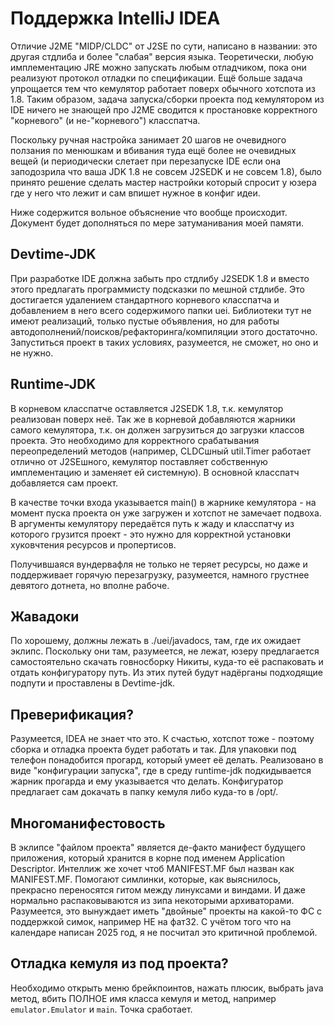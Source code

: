 # Поддержка IntelliJ IDEA

Отличие J2ME "MIDP/CLDC" от J2SE по сути, написано в названии: это другая стдлиба и более "слабая" версия языка. Теоретически, любую имплементацию JRE можно запускать любым отладчиком, пока они реализуют протокол отладки по спецификации. Ещё больше задача упрощается тем что кемулятор работает поверх обычного хотспота из 1.8. Таким образом, задача запуска/сборки проекта под кемулятором из IDE ничего не знающей про J2ME сводится к простановке корректного "корневого" (и не-"корневого") класспатча.

Поскольку ручная настройка занимает 20 шагов не очевидного ползания по менюшкам и вбивания туда ещё более не очевидных вещей (и периодически слетает при перезапуске IDE если она заподозрила что ваша JDK 1.8 не совсем J2SEDK и не совсем 1.8), было принято решение сделать мастер настройки который спросит у юзера где у него что лежит и сам впишет нужное в конфиг идеи.

Ниже содержится вольное объяснение что вообще происходит. Документ будет дополняться по мере затуманивания моей памяти.

## Devtime-JDK

При разработке IDE должна забыть про стдлибу J2SEDK 1.8 и вместо этого предлагать программисту подсказки по мешной стдлибе. Это достигается удалением стандартного корневого класспатча и добавлением в него всего содержимого папки uei. Библиотеки тут не имеют реализаций, только пустые объявления, но для работы автодополнений/поисков/рефакторинга/компиляции этого достаточно. Запуститься проект в таких условиях, разумеется, не сможет, но оно и не нужно.

## Runtime-JDK

В корневом класспатче оставляется J2SEDK 1.8, т.к. кемулятор реализован поверх неё. Так же в корневой добавляются жарники самого кемулятора, т.к. он должен загрузиться до загрузки классов проекта. Это необходимо для корректного срабатывания переопределений методов (например, CLDCшный util.Timer работает отлично от J2SEшного, кемулятор поставляет собственную имплементацию и заменяет ей системную). В основной класспатч добавляется сам проект.

В качестве точки входа указывается main() в жарнике кемулятора - на момент пуска проекта он уже загружен и хотспот не замечает подвоха. В аргументы кемулятору передаётся путь к жаду и класспатчу из которого грузится проект - это нужно для корректной установки  хуковчтения ресурсов и пропертисов.

Получившаяся вундервафля не только не теряет ресурсы, но даже и поддерживает горячую перезагрузку, разумеется, намного грустнее девятого дотнета, но вполне рабоче.

## Жавадоки

По хорошему, должны лежать в ./uei/javadocs, там, где их ожидает эклипс. Поскольку они там, разумеется, не лежат, юзеру предлагается самостоятельно скачать говносборку Никиты, куда-то её распаковать и отдать конфигуратору путь. Из этих путей будут надёрганы подходящие подпути и проставлены в Devtime-jdk.

## Преверификация?

Разумеется, IDEA не знает что это. К счастью, хотспот тоже - поэтому сборка и отладка проекта будет работать и так. Для упаковки под телефон понадобится прогард, который умеет её делать. Реализовано в виде "конфигурации запуска", где в среду runtime-jdk подкидывается жарник прогарда и ему указывается что делать. Конфигуратор предлагает сам докачать в папку кемуля либо куда-то в /opt/.

## Многоманифестовость

В эклипсе "файлом проекта" является де-факто манифест будущего приложения, который хранится в корне под именем Application Descriptor. Интеллиж же хочет чтоб MANIFEST.MF был назван как MANIFEST.MF. Помогают симлинки, которые, как выяснилось, прекрасно переносятся гитом между линуксами и виндами. И даже нормально распаковываются из зипа некоторыми архиваторами. Разумеется, это вынуждает иметь "двойные" проекты на какой-то ФС с поддержкой симок, например НЕ на фат32. С учётом того что на календаре написан 2025 год, я не посчитал это критичной проблемой.

## Отладка кемуля из под проекта?

Необходимо открыть меню брейкпоинтов, нажать плюсик, выбрать java метод, вбить ПОЛНОЕ имя класса кемуля и метод, например `emulator.Emulator` и `main`. Точка сработает.

